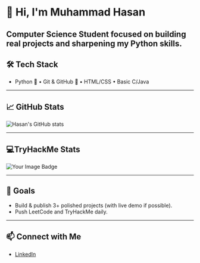 # 👋 Hi, I'm Muhammad Hasan

**Computer Science Student** focused on building real projects and sharpening my Python skills.
---

## 🛠 Tech Stack
- Python 🐍 • Git & GitHub 🔧 • HTML/CSS • Basic C/Java
  
---

## 📈 GitHub Stats
![Hasan's GitHub stats](https://github-readme-stats.vercel.app/api?username=mo8047&show_icons=true&theme=radical)

---

## 💻TryHackMe Stats
<img src="https://tryhackme-badges.s3.amazonaws.com/mo8047.png" alt="Your Image Badge" />


---

## 🎯 Goals
- Build & publish 3+ polished projects (with live demo if possible).
- Push LeetCode and TryHackMe daily. 

---

## 📫 Connect with Me
- [LinkedIn](https://www.linkedin.com/in/muhammad-hasan-al-wahaily-a9199231b)
